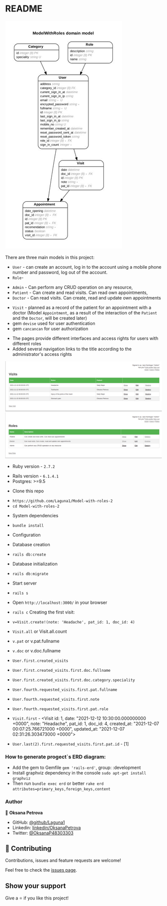 # README

### ![ERD diagram](./app/assets/images/erd.jpg)
There are three main models in this project:
* `User` - can create an account, log in to the account using a mobile phone number and password, log out of the account.
* `Role`-
- `Admin` - Can perform any CRUD operation on any resource,
- `Patient` - Can create and read visits. Can read own appointments, 
- `Doctor` - Can read visits. Can create, read and update own appointments
* `Visit` - planned as a record of the patient for an appointment with a doctor (Model `Appointment`, as a result of the interaction of the `Patient` and the `Doctor`, will be created later)
* gem `devise` used for user authentication
* gem `cancancan` for user authorization
- The pages provide different interfaces and access rights for users with different roles
- Added several navigation links to the title according to the administrator's access rights

![/admin/vizits](./app/assets/images/vizits.png)
![/admin/roles](./app/assets/images/roles.png)

* Ruby version - `2.7.2`
- Rails version - `6.1.4.1`
- Postgres: >=9.5

* Clone this repo
- `https://github.com/Laguna1/Model-with-roles-2`
- `cd Model-with-roles-2` 

* System dependencies
- `bundle install`
* Configuration

* Database creation
- `rails db:create`

* Database initialization
- `rails db:migrate`

* Start server
- `rails s`
- Open `http://localhost:3000/` in your browser


- `rails c` Creating the first visit:
- `v=Visit.create!(note: 'Headache', pat_id: 1, doc_id: 4)`
- `Visit.all` or Visit.all.count
- `v.pat` or v.pat.fullname
- `v.doc` or v.doc.fullname
- `User.first.created_visits`
- `User.first.created_visits.first.doc.fullname`
- `User.first.created_visits.first.doc.category.speciality`
- `User.fourth.requested_visits.first.pat.fullname`
- `User.fourth.requested_visits.first.note`
- `User.fourth.requested_visits.first.pat.role`
- `Visit.first` - <Visit id: 1, date: "2021-12-12 10:30:00.000000000 +0000", note: "Headache", pat_id: 1, doc_id: 4, created_at: "2021-12-07 00:07:25.766721000 +0000", updated_at: "2021-12-07 02:31:26.303473000 +0000">
- `User.last(2).first.requested_visits.first.pat.id` - [1]

### How to generate progect`s ERD diagram:

- Add the gem to Gemfile
 `gem 'rails-erd'`, group: :development
- Install graphviz dependency in the console
`sudo apt-get install graphviz`
- Then run
`bundle exec erd` or better `rake erd attributes=primary_keys,foreign_keys,content`
### Author

👤 **Oksana Petrova**

- GitHub: [@github/Laguna1](https://github.com/Laguna1)
- Linkedin: [linkedin/OksanaPetrova](https://www.linkedin.com/in/oksana-petrova/)
- Twitter: [@OksanaP48303303](https://twitter.com/OksanaP48303303)

## 🤝 Contributing

Contributions, issues and feature requests are welcome!

Feel free to check the [issues page](https://github.com/Laguna1/Model-with-roles-2/issues).

## Show your support

Give a ⭐️ if you like this project!